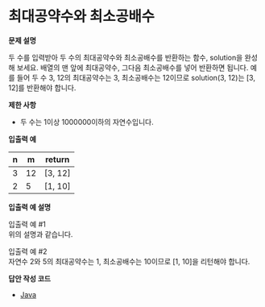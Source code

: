 # 최대공약수와 최소공배수

**문제 설명**

두 수를 입력받아 두 수의 최대공약수와 최소공배수를 반환하는 함수, solution을 완성해 보세요. 배열의 맨 앞에 최대공약수, 그다음 최소공배수를 넣어 반환하면 됩니다. 예를 들어 두 수 3, 12의 최대공약수는 3, 최소공배수는 12이므로 solution(3, 12)는 [3, 12]를 반환해야 합니다.

**제한 사항**

- 두 수는 1이상 1000000이하의 자연수입니다.

**입출력 예** 

n|	m|	return
---|---|---
3|	12	|[3, 12]
2	|5	|[1, 10]

**입출력 예 설명**

입출력 예 #1   
위의 설명과 같습니다.

입출력 예 #2   
자연수 2와 5의 최대공약수는 1, 최소공배수는 10이므로 [1, 10]을 리턴해야 합니다.

**답안 작성 코드**

- [Java](https://github.com/ssub-e/Programmers-algorithms/blob/master/Level%201/%EC%B5%9C%EB%8C%80%EA%B3%B5%EC%95%BD%EC%88%98%EC%99%80%20%EC%B5%9C%EC%86%8C%EA%B3%B5%EB%B0%B0%EC%88%98/solution.java)
